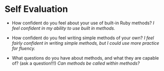 # Self Evaluation

- How confident do you feel about your use of built-in Ruby methods?
*I feel confident in my ability to use built in methods.*

- How confident do you feel writing simple methods of your own?
*I feel fairly confident in writing simple methods, but I could use more practice for fluency.*

- What questions do you have about methods, and what they are capable of? (ask a question!!!)
*Can methods be called within methods?*
